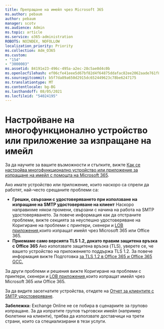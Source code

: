 ```yaml
---
title: Препращане на имейл чрез Microsoft 365
ms.author: pebaum
author: pebaum
manager: scotv
ms.audience: Admin
ms.topic: article
ms.service: o365-administration
ROBOTS: NOINDEX, NOFOLLOW
localization_priority: Priority
ms.collection: Adm_O365
ms.custom:
- "154"
- "3000003"
ms.assetid: 84191e23-496c-495a-a2ec-28c5ae0d4c0b
ms.openlocfilehash: ef06cfe41eee5d67bf82d4f64875ddafac82ee2062aade761f81b906cd428dd5
ms.sourcegitcommit: b5f7da89a650d2915dc652449623c78be6247175
ms.translationtype: MT
ms.contentlocale: bg-BG
ms.lasthandoff: 08/05/2021
ms.locfileid: "54024195"
---
```

# <a name="set-up-a-multifunction-device-or-application-to-send-email"></a>Настройване на многофункционално устройство или приложение за изпращане на имейл

За да научите за вашите възможности и стъпките, вижте [Как се настройва многофункционално устройство или приложение за изпращане на имейл с помощта на Microsoft 365](/Exchange/mail-flow-best-practices/how-to-set-up-a-multifunction-device-or-application-to-send-email-using-microsoft-365-or-office-365).
  
Ако имате устройство или приложение, които наскоро са спрели да работят, най-често срещаните проблеми са:

- **Грешки, свързани с удостоверяването при използване на изпращане на SMTP удостоверяване на клиент** Наскоро направихме някои промени, свързани с начина на работа на SMTP удостоверяването. За повече информация как да отстраните проблеми, вижте секцията за неуспешно удостоверяване на Коригиране на проблеми с принтери, скенери и [LOB приложения,](/Exchange/mail-flow-best-practices/fix-issues-with-printers-scanners-and-lob-applications-that-send-email-using-off#error-authentication-unsuccessful)които изпращат имейл чрез Microsoft 365 или Office 365.
- **Приемаме само версията TLS 1.2, докато правим защитена връзка с Office 365** Ако използвате защитена връзка (TLS), уверете се, че вашето устройство на приложението поддържа TLS 1.2. За повече информация вижте Подготовка [за TLS 1.2 в Office 365 и Office 365 GCC.](/microsoft-365/compliance/prepare-tls-1.2-in-office-365)
 
За други проблеми и решения вижте Коригиране на проблеми с принтери, скенери и [LOB приложения,](/Exchange/mail-flow-best-practices/fix-issues-with-printers-scanners-and-lob-applications-that-send-email-using-off)които изпращат имейл чрез Microsoft 365 или Office 365.

За да видите засегнатите устройства, отидете на [Отчет за клиентите с SMTP удостоверяване](https://protection.office.com/mailflow/dashboard).

**Забележка:** Exchange Online не се побира в сценариите за групово изпращане. За да изпратите групов търговски имейл (например бюлетини на клиенти), трябва да използвате доставчици на трети страни, които са специализирани в тези услуги.
